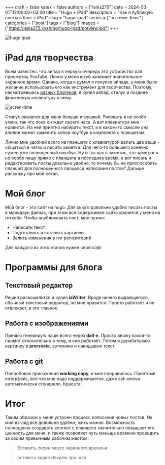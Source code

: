 +++ 
draft = false
katex = false
authors = ["leins275"]
date = 2024-03-01T12:00:00+03:00
title = "Hugo + iPad"
description = "Как я публикую посты в блог с iPad"
slug = "hugo-ipad"
series = ["по теме: Блог"]
categories = ["post"]
tags = ["blog"]
images = ["https://leins275.xyz/img/hugo-ipad/preview.jpg"]
+++

![hugo ipad](/img/hugo-ipad/preview.jpg)

# iPad для творчества
Всем известно, что айпад в первую очередь это устройство для просмотра YouTube. Лично у меня ютуб занимает значительное экранное время. Однако, когда я думал о покупке айпада, у меня было желание использовать его как инструмент для творчества. Поэтому, насмотревшись [разных блогеров](https://youtu.be/PK9zshkvvD8?si=oyGZVXepX7lbqeYj), я купил айпад, стилус и позднее фирменную клавиатуру к нему. 

![scren-time](/img/hugo-ipad/screen-time.jpg)

Стилус оказался для меня больше игрушкой. Рисовать я не особо умею, так что пока он ждет своего часа. А вот клавиатура мне нравится. На ней приятно набирать текст, и в каком-то смысле она вполне может заменить собой ноутбук в комплекте с планшетом.

Лично мне удобней всего на планшете с клавиатурой делать две вещи - общаться в чатах и писать заметки. Для чего-то большего конечно нужен уже полноценный ноутбук. Ну и так как я заметил, что заметки я не особо пишу прямо с планшета в последнее время, а вот писать и редактировать посты довольно удобно, то почему бы не приспособить планшет для полноценного процесса написания постов? Дальше расскажу про мой сетап.

# Мой блог
Мой блог - это сайт на hugo. Для хьюго довольно удобно писать посты в маркдаун файлах, при этом все содержимое сайта хранится у меня на гитхабе. Чтобы опубликовать пост, мне нужно:
- Написать текст
- Подготовить и вставить картинки
- Залить изменения в гит репозиторий

Для каждого из этих этапов нужен свой софт

# Программы для блога

## Текстовый редактор
Решил раскошелится и купил **iaWriter**. Вроде ничего выдающегося, обычный текстовый редактор, но мне нравится. Просто работает и не отвлекает, а это главное.

## Работа с изображениями
Превью генерирую чаще всего через **dall-e**. Просто ввожу какой-то промпт относительно в тему, и оно работает. Потом я дорабатываю картинку в **procreate**, затемняю и накидываю текст.

## Работа с git
Попробовал приложение **working copy**, и мне понравилось. Приятный интерфейс, все что мне надо поддерживается, даже ssh ключи автоматически сгенерило. Красота!

# Итог
Таким образом у меня устроен процесс написания новых постов. На мой взгляд все довольно удобно, жить можно. Возможность полноценно создавать контент с планшета значительно повышает его ценность для меня, и также позволяет чуть меньше времени проводить за своим привычным рабочим местом.

> Вставить скрин моего экранного времени

> вставить видео devpew про ipad